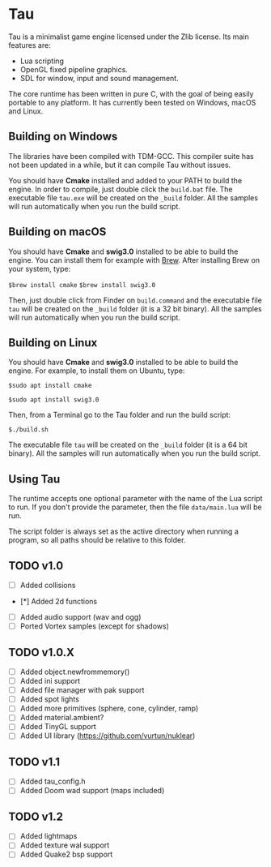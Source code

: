 # Tau
Tau is a minimalist game engine licensed under the Zlib license. Its main features are:

* Lua scripting
* OpenGL fixed pipeline graphics.
* SDL for window, input and sound management.

The core runtime has been written in pure C, with the goal of being easily portable to any platform. It has currently been tested on Windows, macOS and Linux.

## Building on Windows
The libraries have been compiled with TDM-GCC. This compiler suite has not been updated in a while, but it can compile Tau without issues.

You should have **Cmake** installed and added to your PATH to build the engine. In order to compile, just double click the `build.bat` file. The executable file `tau.exe` will be created on the `_build` folder. All the samples will run automatically when you run the build script.

## Building on macOS
You should have **Cmake** and **swig3.0** installed to be able to build the engine. You can install them for example with [Brew](https://brew.sh/). After installing Brew on your system, type:

`$brew install cmake`
`$brew install swig3.0`

Then, just double click from Finder on `build.command` and the executable file `tau` will be created on the `_build` folder (it is a 32 bit binary). All the samples will run automatically when you run the build script.

## Building on Linux
You should have **Cmake** and **swig3.0** installed to be able to build the engine. For example, to install them on Ubuntu, type:

`$sudo apt install cmake`

`$sudo apt install swig3.0`

Then, from a Terminal go to the Tau folder and run the build script:

`$./build.sh`

The executable file `tau` will be created on the `_build` folder (it is a 64 bit binary). All the samples will run automatically when you run the build script.

## Using Tau
The runtime accepts one optional parameter with the name of the Lua script to run. If you don't provide the parameter, then the file `data/main.lua` will be run.

The script folder is always set as the active directory when running a program, so all paths should be relative to this folder.

## TODO v1.0
- [ ] Added collisions
- [*] Added 2d functions
- [ ] Added audio support (wav and ogg)
- [ ] Ported Vortex samples (except for shadows)

## TODO v1.0.X
- [ ] Added object.newfrommemory()
- [ ] Added ini support
- [ ] Added file manager with pak support
- [ ] Added spot lights
- [ ] Added more primitives (sphere, cone, cylinder, ramp)
- [ ] Added material.ambient?
- [ ] Added TinyGL support
- [ ] Added UI library (https://github.com/vurtun/nuklear)

## TODO v1.1
- [ ] Added tau_config.h
- [ ] Added Doom wad support (maps included)

## TODO v1.2
- [ ] Added lightmaps
- [ ] Added texture wal support
- [ ] Added Quake2 bsp support
